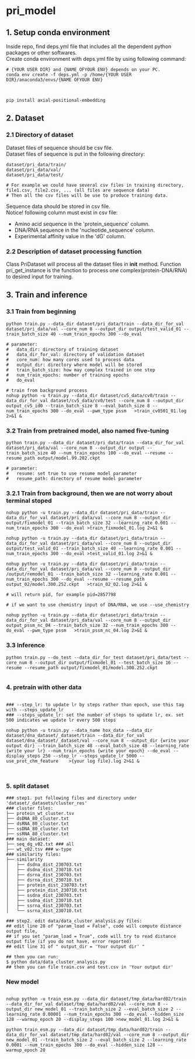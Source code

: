 # pri_model


## 1. Setup conda environment
Inside repo, find deps.yml file that includes all the dependent python packages or other softwares.  
Create conda environment with deps.yml file by using following command:
```
# {YOUR USER DIR} and {NAME OFYOUR ENV} depends on your PC.
conda env create -f deps.yml -p /home/{YOUR USER DIR}/anaconda3/envs/{NAME OFYOUR ENV}



pip install axial-positional-embedding
```

## 2. Dataset
### 2.1 Directory of dataset
Dataset files of sequence should be csv file.  
Dataset files of sequence is put in the following directory:
```
dataset/pri_data/train/
dataset/pri_data/val/
dataset/pri_data/test/

# For example we could have several csv files in training directory, file1.csv, file2.csv, ... (all files are sequence data)
# Then all the csv files will be use to produce training data.
```
Sequence data should be stored in csv file.  
Notice! following column must exist in csv file:
- Amino acid sequence in the 'protein_sequence' column.  
- DNA/RNA sequence in the 'nucleotide_sequence' column.  
- Experimental affinity value in the 'dG' column.  

### 2.2 Description of dataset processing function
Class PriDataset will process all the dataset files in __init__ method.
Function pri_get_instance is the function to process one complex(protein-DNA/RNA) to desired input for training.

## 3. Train and inference
### 3.1 Train from beginning
```
python train.py --data_dir dataset/pri_data/train --data_dir_for_val dataset/pri_data/val --core_num 8 --output_dir output/test_valid_01 --train_batch_size 40 --num_train_epochs 300 --do_eval

# parameter:
#   data_dir: directory of training dataset
#   data_dir_for_val: directory of validation dataset
#   core_num: how many cores used to process data
#   output_dir: directory where model will be stored
#   train_batch_size: how may complex trained in one step
#   num_train_epochs: number of training epochs
#   do_eval

# train from background process
nohup python -u train.py --data_dir dataset/cv5_data/cv0/train --data_dir_for_val dataset/cv5_data/cv0/test --core_num 8 --output_dir output_cv5_id0 --train_batch_size 8 --eval_batch_size 8 --num_train_epochs 300 --do_eval --pwm_type pssm   >train_cv0501_01.log 2>&1 &

```

### 3.2 Train from pretrained model, also named five-tuning
```
python train.py --data_dir dataset/pri_data/train --data_dir_for_val dataset/pri_data/val --core_num 8 --output_dir output --train_batch_size 40 --num_train_epochs 100 --do_eval --resume --resume_path output/model.99.202.ckpt 

# parameter:
#   resume: set true to use resume model parameter
#   resume_path: directory of resume model parameter
```

### 3.2.1 Train from background, then we are not worry about terminal stoped
```
nohup python -u train.py --data_dir dataset/pri_data/train --data_dir_for_val dataset/pri_data/val --core_num 8 --output_dir output/fixmodel_01 --train_batch_size 32 --learning_rate 0.001 --num_train_epochs 300 --do_eval >train_fixmodel_01.log 2>&1 &

nohup python -u train.py --data_dir dataset/pri_data/train --data_dir_for_val dataset/pri_data/val --core_num 8 --output_dir output/test_valid_01 --train_batch_size 40 --learning_rate 0.001 --num_train_epochs 300 --do_eval >test_valid_01.log 2>&1 &

nohup python -u train.py --data_dir dataset/pri_data/train --data_dir_for_val dataset/pri_data/val --core_num 8 --output_dir /output/remodel_01 --train_batch_size 32 --learning_rate 0.001 --num_train_epochs 300 --do_eval --resume --resume_path output_02/model.300.252.ckpt   >train_02_02.log 2>&1 &

# will return pid, for example pid=2857798

# if we want to use chemistry input of DNA/RNA, we use --use_chemistry

nohup python -u train.py --data_dir dataset/pri_data/train --data_dir_for_val dataset/pri_data/val --core_num 8 --output_dir output_pssm_nc_04 --train_batch_size 32 --num_train_epochs 300 --do_eval --pwm_type pssm   >train_pssm_nc_04.log 2>&1 &

```

### 3.3 Inference
```
python train.py --do_test --data_dir_for_test dataset/pri_data/test --core_num 8 --output_dir output/fixmodel_01 --test_batch_size 16 --resume --resume_path output/fixmodel_01/model.300.252.ckpt


```


### 4. pretrain with other data
```

### --step_lr: to update lr by steps rather than epoch, use this tag with --steps_update_lr
### --steps_update_lr: set the number of steps to update lr, ex. set 500 indicates we update lr every 500 steps 

nohup python -u train.py --data_name hox_data --data_dir dataset/dna_dataset/_dataset/train --data_dir_for_val dataset/dna_dataset/_dataset/val --core_num 8 --output_dir {write your output dir} --train_batch_size 48 --eval_batch_size 48 --learning_rate {write your lr} --num_train_epochs {write your epoch} --do_eval --display_steps 250 --step_lr --steps_update_lr 5000 --use_prot_chm_feature    >{your log file}.log 2>&1 &



```


### 5. split dataset
```
### step1. put following files and directory under 'dataset/_datasets/cluster_res'
### cluster files:
├── protein_wt_cluster.tsv 
├── dsDNA_80_cluster.txt
├── dsRNA_80_cluster.txt
├── ssDNA_80_cluster.txt
├── ssRNA_80_cluster.txt
### main dataset:
├── seq_dg_v02.txt ### all
├── wt_v02.tsv ### w-type
### similarity files:
├── similarity
│   ├── dsdna_dist_230703.txt
│   ├── dsdna_dist_230710.txt
│   ├── dsrna_dist_230703.txt
│   ├── dsrna_dist_230710.txt
│   ├── protein_dist_230703.txt
│   ├── protein_dist_230710.txt
│   ├── ssdna_dist_230703.txt
│   ├── ssdna_dist_230710.txt
│   ├── ssrna_dist_230703.txt
│   └── ssrna_dist_230710.txt

### step2. edit data/data_cluster_analysis.py files:
## edit line 28 of "param_load = False", code will compute distance output file,
## if you set "param_load = True", code will try to read distance output file (if you do not have, error reported)
## edit line 31 of " output_dir = 'Your output dir' "

## then you can run:
$ python data/data_cluster_analysis.py
## then you can file train.csv and test.csv in 'Your output dir'
```


### New model
```

nohup python -u train_esm.py --data_dir dataset/tmp_data/hard02/train --data_dir_for_val dataset/tmp_data/hard02/val --core_num 8 --output_dir new_model_01 --train_batch_size 2 --eval_batch_size 2 --learning_rate 0.00001 --num_train_epochs 300 --do_eval --hidden_size 128 --warmup_epoch 20 --display_steps 100 >new_model_01.log 2>&1 &

python train_esm.py --data_dir dataset/tmp_data/hard02/train --data_dir_for_val dataset/tmp_data/hard02/val --core_num 8 --output_dir new_model_01 --train_batch_size 2 --eval_batch_size 2 --learning_rate 0.0001 --num_train_epochs 300 --do_eval --hidden_size 128 --warmup_epoch 20

```